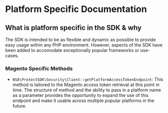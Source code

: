 # Platform Specific Documentation

## What is platform specific in the SDK & why

The SDK is intended to be as flexible and dynamic as possible to provide easy
usage within any PHP environment. However, aspects of the SDK have been added to
accomodate exceptionally popular frameworks or use-cases.

### Magento Specific Methods

* `NS8\ProtectSDK\Security\Client::getPlatformAccessTokenEndpoint`: This method
  is tailored to the Magento access token retrieval at this point in time. The
  structure of method and the ability to pass in a platform name as a parameter
  provides the opportunity to expand the use of this endpoint and make it usable
  across multiple popular platforms in the future.
